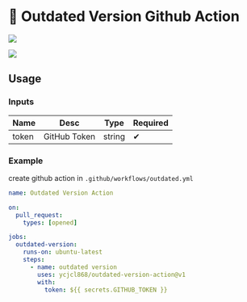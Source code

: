 # 🌈 Outdated Version Github Action

![](https://user-images.githubusercontent.com/13595509/105183580-35b40b80-5ae3-11eb-8e43-b24b9bdcbcb9.png)

![](https://user-images.githubusercontent.com/13595509/105187164-53836f80-5ae7-11eb-9ae9-40cb5044a89e.png)

## Usage

### Inputs

| Name | Desc | Type | Required |
| -- | -- | -- | -- |
| token | GitHub Token | string | ✔ |

### Example

create github action in `.github/workflows/outdated.yml`

```yml
name: Outdated Version Action

on:
  pull_request:
    types: [opened]

jobs:
  outdated-version:
    runs-on: ubuntu-latest
    steps:
      - name: outdated version
        uses: ycjcl868/outdated-version-action@v1
        with:
          token: ${{ secrets.GITHUB_TOKEN }}
```
